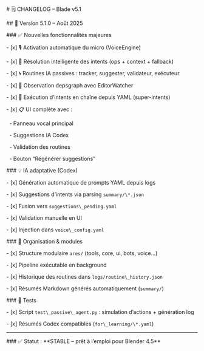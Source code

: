 \# 🗒️ CHANGELOG – Blade v5.1



\## 🔄 Version 5.1.0 – Août 2025



\### ✅ Nouvelles fonctionnalités majeures

\- \[x] 🎙 Activation automatique du micro (VoiceEngine)

\- \[x] 🧠 Résolution intelligente des intents (ops + context + fallback)

\- \[x] 🌀 Routines IA passives : tracker, suggester, validateur, exécuteur

\- \[x] 📡 Observation depsgraph avec EditorWatcher

\- \[x] 🔁 Exécution d’intents en chaîne depuis YAML (super-intents)

\- \[x] 📋 UI complète avec :

&nbsp; - Panneau vocal principal

&nbsp; - Suggestions IA Codex

&nbsp; - Validation des routines

&nbsp; - Bouton “Régénérer suggestions”



\### 💡 IA adaptative (Codex)

\- \[x] Génération automatique de prompts YAML depuis logs

\- \[x] Suggestions d’intents via parsing `summary/\*.json`

\- \[x] Fusion vers `suggestions\_pending.yaml`

\- \[x] Validation manuelle en UI

\- \[x] Injection dans `voice\_config.yaml`



\### 📁 Organisation \& modules

\- \[x] Structure modulaire `ares/` (tools, core, ui, bots, voice...)

\- \[x] Pipeline exécutable en background

\- \[x] Historique des routines dans `logs/routine\_history.json`

\- \[x] Résumés Markdown générés automatiquement (`summary/`)



\### 🧪 Tests

\- \[x] Script `test\_passive\_agent.py` : simulation d’actions + génération log

\- \[x] Résumés Codex compatibles (`for\_learning/\*.yaml`)



---



\### ✅ Statut : \*\*STABLE – prêt à l’emploi pour Blender 4.5\*\*




